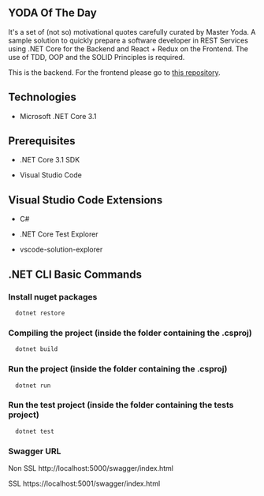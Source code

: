 ## YODA Of The Day #

It's a set of (not so) motivational quotes carefully curated by Master Yoda.
A sample solution to quickly prepare a software developer in REST Services using .NET Core for the Backend and React + Redux on the Frontend. The use of TDD, OOP and the SOLID Principles is required.

This is the backend. For the frontend please go to [this repository](https://github.com/juanmarceloespinosa/yotd-frontend).

## Technologies
*  Microsoft .NET Core 3.1
  
## Prerequisites

*  .NET Core 3.1 SDK
  
*  Visual Studio Code
  
## Visual Studio Code Extensions

*  C#
  
*  .NET Core Test Explorer
  
*  vscode-solution-explorer

## .NET CLI Basic Commands

### Install nuget packages
~~~
  dotnet restore
~~~
### Compiling the project (inside the folder containing the .csproj)
~~~
  dotnet build
~~~
### Run the project (inside the folder containing the .csproj)
~~~
  dotnet run 
~~~
### Run the test project (inside the folder containing the tests project)
~~~
  dotnet test
~~~
### Swagger URL
Non SSL
http://localhost:5000/swagger/index.html

SSL
https://localhost:5001/swagger/index.html
